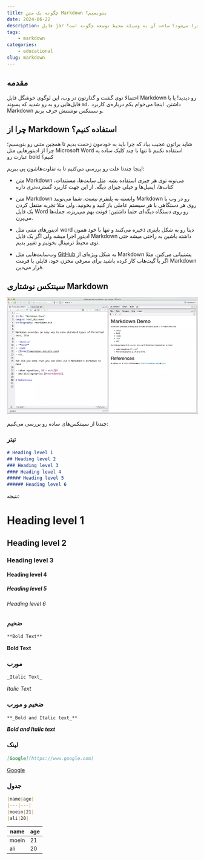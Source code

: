 ```yaml
---
title: چگونه یک متن Markdown بنویسیم؟
date: 2024-06-22
description: فایل jar چیست؟ چگونه ساخته می‌شود؟ چگونه اجرا می‌شود؟ ساخت آن به وسیله محیط توسعه چگونه است؟
tags: 
    - markdown
categories:
    - educational
slug: markdown
---
```


## مقدمه

احتمالا توی گشت و گذارتون در وب، این لوگوی خوشگل فایل Markdown رو دیدید! یا با فایل‌هایی رو به رو شدید که پسوند `md.` داشتن. اینجا می‌خوام یکم درباره‌ی کاربرد Markdown و سینتکس نوشتنش حرف بزنم.


## چرا از Markdown استفاده کنیم؟

شاید براتون عجیب بیاد که چرا باید به خودمون زحمت بدیم تا همچین متنی رو بنویسیم؛ چرا از ادیتورهایی مثل Microsoft Word استفاده نکنیم تا تنها با چند کلیک ساده یه عبارت رو bold کنیم؟

اینجا چندتا علت رو بررسی می‌کنیم تا به تفاوت‌هاشون پی ببریم:

- متن Markdown می‌تونه توی هر چیزی استفاده بشه. مثل سایت‌ها، مستندات، کتاب‌ها، ایمیل‌ها و خیلی چیزای دیگه. از این جهت کاربرد گسترده‌تری داره

- متن Markdown وابسته به پلتفرم نیست. شما می‌تونید Markdown رو در وب یا روی هر دستگاهی با هر سیستم عاملی باز کنید و بخونید. ولی مثلا تجربه منتقل کردن یک فایل Word رو روی دستگاه دیگه‌ای حتما داشتین؛ فونت بهم می‌ریزه، جمله‌ها می‌پرن.

- ادیتورهای متنی مثل word دیتا رو به شکل باینری ذخیره می‌کنند و تنها با خود همون ادیتور اجرا میشه ولی اگر یک فایل Markdown داشته باشین به راحتی میشه حتی توی محیط ترمینال بخونیم و تغییر بدیم.

- وب‌سایت‌هایی مثل [GitHub](https://github.com) به شکل ویژه‌ای از Markdown پشتیبانی می‌کنن. مثلا اگر با گیت‌هاب کار کرده باشید برای معرفی مخزن خود، فایلی با فرمت Markdown قرار می‌دین.



## سینتکس نوشتاری Markdown

![محیط یک ادیتور کد برای نوشتن متن مارک داون](syntax.fa.webp)

چندتا از سینتکس‌های ساده رو بررسی می‌کنیم:

### تیتر

```md
# Heading level 1
## Heading level 2
### Heading level 3
#### Heading level 4
##### Heading level 5
###### Heading level 6
```

نتیجه:

# Heading level 1
## Heading level 2
### Heading level 3
#### Heading level 4
##### Heading level 5
###### Heading level 6

### ضخیم

```md
**Bold Text**
```


**Bold Text**


### مورب

```md
_Italic Text_
```


_Italic Text_


### ضخیم و مورب

```md
**_Bold and Italic text_**
```


**_Bold and Italic text_**


### لینک

```md
[Google](https://www.google.com)
```

[Google](https://www.google.com)

### جدول

```md
|name|age|
|---|---|
|moein|21|
|ali|20|
```

|name|age|
|---|---|
|moein|21|
|ali|20|

<script src="https://giscus.app/client.js"
        data-repo="ILoveBacteria/ILoveBacteria.github.io"
        data-repo-id="R_kgDOMYiXCg"
        data-category="General"
        data-category-id="DIC_kwDOMYiXCs4ChC_Y"
        data-mapping="pathname"
        data-strict="0"
        data-reactions-enabled="1"
        data-emit-metadata="0"
        data-input-position="top"
        data-theme="dark_dimmed"
        data-lang="en"
        crossorigin="anonymous"
        async>
</script>